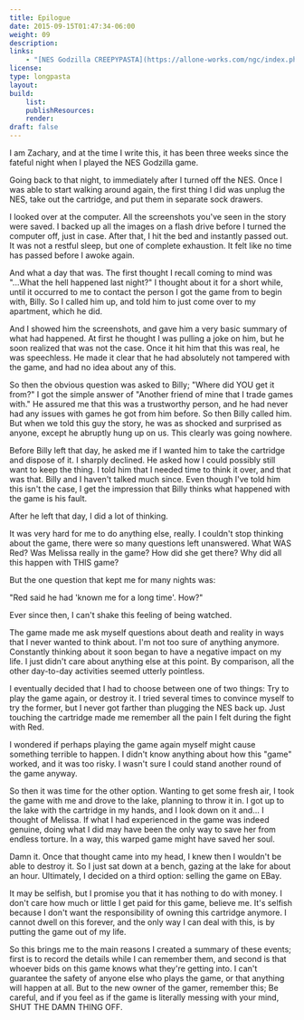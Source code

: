 ```yaml
---
title: Epilogue
date: 2015-09-15T01:47:34-06:00
weight: 09
description:
links:
    - "[NES Godzilla CREEPYPASTA](https://allone-works.com/ngc/index.php/2015/06/09/chapter-1-earth-mars/)"
license:
type: longpasta
layout:
build:
    list:
    publishResources:
    render:
draft: false
---
```


I am Zachary, and at the time I write this, it has been three weeks since the
fateful night when I played the NES Godzilla game.

Going back to that night, to immediately after I turned off the NES. Once I was
able to start walking around again, the first thing I did was unplug the NES,
take out the cartridge, and put them in separate sock drawers.

I looked over at the computer. All the screenshots you've seen in the story were
saved. I backed up all the images on a flash drive before I turned the computer
off, just in case. After that, I hit the bed and instantly passed out. It was
not a restful sleep, but one of complete exhaustion. It felt like no time has
passed before I awoke again.

And what a day that was. The first thought I recall coming to mind was "...What
the hell happened last night?" I thought about it for a short while, until it
occurred to me to contact the person I got the game from to begin with, Billy.
So I called him up, and told him to just come over to my apartment, which he
did.

And I showed him the screenshots, and gave him a very basic summary of what had
happened. At first he thought I was pulling a joke on him, but he soon realized
that was not the case. Once it hit him that this was real, he was speechless. He
made it clear that he had absolutely not tampered with the game, and had no idea
about any of this.

So then the obvious question was asked to Billy; "Where did YOU get it from?" I
got the simple answer of "Another friend of mine that I trade games with." He
assured me that this was a trustworthy person, and he had never had any issues
with games he got from him before. So then Billy called him. But when we told
this guy the story, he was as shocked and surprised as anyone, except he
abruptly hung up on us. This clearly was going nowhere.

Before Billy left that day, he asked me if I wanted him to take the cartridge
and dispose of it. I sharply declined. He asked how I could possibly still want
to keep the thing. I told him that I needed time to think it over, and that was
that. Billy and I haven't talked much since. Even though I've told him this
isn't the case, I get the impression that Billy thinks what happened with the
game is his fault.

After he left that day, I did a lot of thinking.

It was very hard for me to do anything else, really. I couldn't stop thinking
about the game, there were so many questions left unanswered. What WAS Red? Was
Melissa really in the game? How did she get there? Why did all this happen with
THIS game?

But the one question that kept me for many nights was:

"Red said he had 'known me for a long time'. How?"

Ever since then, I can't shake this feeling of being watched.

The game made me ask myself questions about death and reality in ways that I
never wanted to think about. I'm not too sure of anything anymore. Constantly
thinking about it soon began to have a negative impact on my life. I just didn't
care about anything else at this point. By comparison, all the other day-to-day
activities seemed utterly pointless.

I eventually decided that I had to choose between one of two things: Try to play
the game again, or destroy it. I tried several times to convince myself to try
the former, but I never got farther than plugging the NES back up. Just touching
the cartridge made me remember all the pain I felt during the fight with Red.

I wondered if perhaps playing the game again myself might cause something
terrible to happen. I didn't know anything about how this "game" worked, and it
was too risky. I wasn't sure I could stand another round of the game anyway.

So then it was time for the other option. Wanting to get some fresh air, I took
the game with me and drove to the lake, planning to throw it in. I got up to the
lake with the cartridge in my hands, and I look down on it and... I thought of
Melissa. If what I had experienced in the game was indeed genuine, doing what I
did may have been the only way to save her from endless torture. In a way, this
warped game might have saved her soul.

Damn it. Once that thought came into my head, I knew then I wouldn't be able to
destroy it. So I just sat down at a bench, gazing at the lake for about an hour.
Ultimately, I decided on a third option: selling the game on EBay.

It may be selfish, but I promise you that it has nothing to do with money. I
don't care how much or little I get paid for this game, believe me. It's selfish
because I don't want the responsibility of owning this cartridge anymore. I
cannot dwell on this forever, and the only way I can deal with this, is by
putting the game out of my life.

So this brings me to the main reasons I created a summary of these events; first
is to record the details while I can remember them, and second is that whoever
bids on this game knows what they're getting into. I can't guarantee the safety
of anyone else who plays the game, or that anything will happen at all. But to
the new owner of the gamer, remember this; Be careful, and if you feel as if the
game is literally messing with your mind, SHUT THE DAMN THING OFF.
